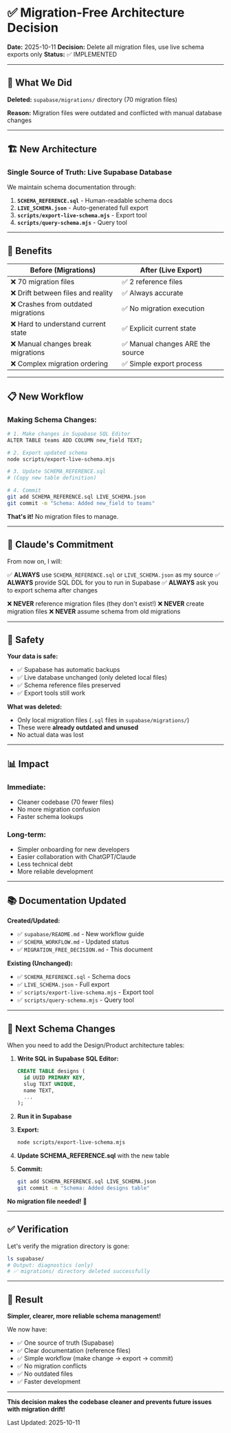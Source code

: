 # ✅ Migration-Free Architecture Decision

**Date:** 2025-10-11
**Decision:** Delete all migration files, use live schema exports only
**Status:** ✅ IMPLEMENTED

---

## 🎯 What We Did

**Deleted:** `supabase/migrations/` directory (70 migration files)

**Reason:** Migration files were outdated and conflicted with manual database changes

---

## 🏗️ New Architecture

### **Single Source of Truth: Live Supabase Database**

We maintain schema documentation through:

1. **`SCHEMA_REFERENCE.sql`** - Human-readable schema docs
2. **`LIVE_SCHEMA.json`** - Auto-generated full export
3. **`scripts/export-live-schema.mjs`** - Export tool
4. **`scripts/query-schema.mjs`** - Query tool

---

## 🎁 Benefits

| Before (Migrations) | After (Live Export) |
|---------------------|---------------------|
| ❌ 70 migration files | ✅ 2 reference files |
| ❌ Drift between files and reality | ✅ Always accurate |
| ❌ Crashes from outdated migrations | ✅ No migration execution |
| ❌ Hard to understand current state | ✅ Explicit current state |
| ❌ Manual changes break migrations | ✅ Manual changes ARE the source |
| ❌ Complex migration ordering | ✅ Simple export process |

---

## 📋 New Workflow

### **Making Schema Changes:**

```bash
# 1. Make changes in Supabase SQL Editor
ALTER TABLE teams ADD COLUMN new_field TEXT;

# 2. Export updated schema
node scripts/export-live-schema.mjs

# 3. Update SCHEMA_REFERENCE.sql
# (Copy new table definition)

# 4. Commit
git add SCHEMA_REFERENCE.sql LIVE_SCHEMA.json
git commit -m "Schema: Added new_field to teams"
```

**That's it!** No migration files to manage.

---

## 🤖 Claude's Commitment

From now on, I will:

✅ **ALWAYS** use `SCHEMA_REFERENCE.sql` or `LIVE_SCHEMA.json` as my source
✅ **ALWAYS** provide SQL DDL for you to run in Supabase
✅ **ALWAYS** ask you to export schema after changes

❌ **NEVER** reference migration files (they don't exist!)
❌ **NEVER** create migration files
❌ **NEVER** assume schema from old migrations

---

## 🔐 Safety

**Your data is safe:**
- ✅ Supabase has automatic backups
- ✅ Live database unchanged (only deleted local files)
- ✅ Schema reference files preserved
- ✅ Export tools still work

**What was deleted:**
- Only local migration files (`.sql` files in `supabase/migrations/`)
- These were **already outdated and unused**
- No actual data was lost

---

## 📊 Impact

### **Immediate:**
- Cleaner codebase (70 fewer files)
- No more migration confusion
- Faster schema lookups

### **Long-term:**
- Simpler onboarding for new developers
- Easier collaboration with ChatGPT/Claude
- Less technical debt
- More reliable development

---

## 📚 Documentation Updated

**Created/Updated:**
- ✅ `supabase/README.md` - New workflow guide
- ✅ `SCHEMA_WORKFLOW.md` - Updated status
- ✅ `MIGRATION_FREE_DECISION.md` - This document

**Existing (Unchanged):**
- ✅ `SCHEMA_REFERENCE.sql` - Schema docs
- ✅ `LIVE_SCHEMA.json` - Full export
- ✅ `scripts/export-live-schema.mjs` - Export tool
- ✅ `scripts/query-schema.mjs` - Query tool

---

## 🎯 Next Schema Changes

When you need to add the Design/Product architecture tables:

1. **Write SQL in Supabase SQL Editor:**
   ```sql
   CREATE TABLE designs (
     id UUID PRIMARY KEY,
     slug TEXT UNIQUE,
     name TEXT,
     ...
   );
   ```

2. **Run it in Supabase**

3. **Export:**
   ```bash
   node scripts/export-live-schema.mjs
   ```

4. **Update SCHEMA_REFERENCE.sql** with the new table

5. **Commit:**
   ```bash
   git add SCHEMA_REFERENCE.sql LIVE_SCHEMA.json
   git commit -m "Schema: Added designs table"
   ```

**No migration file needed!** 🎉

---

## ✅ Verification

Let's verify the migration directory is gone:
```bash
ls supabase/
# Output: diagnostics (only)
# ✅ migrations/ directory deleted successfully
```

---

## 🎉 Result

**Simpler, clearer, more reliable schema management!**

We now have:
- ✅ One source of truth (Supabase)
- ✅ Clear documentation (reference files)
- ✅ Simple workflow (make change → export → commit)
- ✅ No migration conflicts
- ✅ No outdated files
- ✅ Faster development

---

**This decision makes the codebase cleaner and prevents future issues with migration drift!**

Last Updated: 2025-10-11
